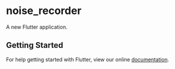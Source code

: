# noise_recorder

A new Flutter application.

## Getting Started

For help getting started with Flutter, view our online
[documentation](https://flutter.io/).
